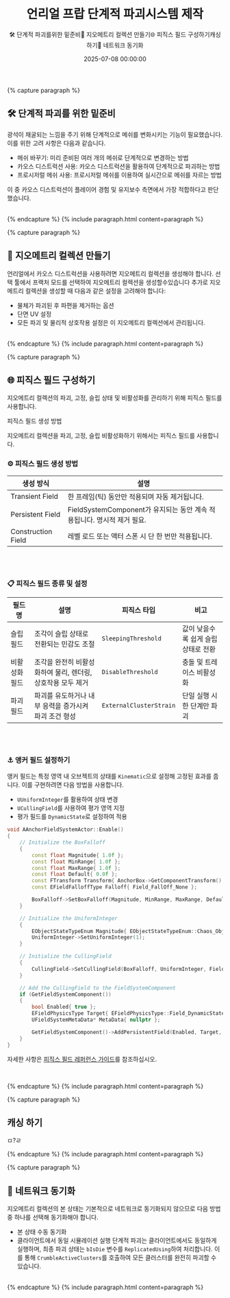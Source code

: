 ﻿---
title: "언리얼 프랍 단계적 파괴시스템 제작"
date: 2025-07-08 00:00:00
layout: post
image: "images/Image.png"
subtitle: 
 - "🛠️ 단계적 파괴를위한 밑준비"
 - "🧱 지오메트리 컬렉션 만들기"
 - "🌐 피직스 필드 구성하기"
 - "캐싱 하기"
 - "🔄 네트워크 동기화"
description: "프랍 단계적으로 파괴하는방법에 대하여 이야기합니다."
order: 9950
AutoContents: true
---


{% capture paragraph %}
## **🛠️ 단계적 파괴를 위한 밑준비**
광석이 채굴되는 느낌을 주기 위해 단계적으로 메쉬를 변화시키는 기능이 필요했습니다. 이를 위한 고려 사항은 다음과 같습니다.
- 메쉬 바꾸기: 미리 준비된 여러 개의 메쉬로 단계적으로 변경하는 방법
- 카오스 디스트럭션 사용: 카오스 디스트럭션을 활용하여 단계적으로 파괴하는 방법
- 프로시저럴 메쉬 사용: 프로시저럴 메쉬를 이용하여 실시간으로 메쉬를 자르는 방법
  
이 중 카오스 디스트럭션이 플레이어 경험 및 유지보수 측면에서 가장 적합하다고 판단했습니다.

<br>
{% endcapture %}
{% include paragraph.html content=paragraph %}


{% capture paragraph %}
## **🧱 지오메트리 컬렉션 만들기**
언리얼에서 카오스 디스트럭션을 사용하려면 지오메트리 컬렉션을 생성해야 합니다. 
선택 툴에서 프랙처 모드를 선택하여 지오메트리 컬렉션을 생성할수있습니다
추가로 지오메트리 컬렉션을 생성할 때 다음과 같은 설정을 고려해야 합니다:
- 물체가 파괴된 후 파편을 제거하는 옵션
- 단면 UV 설정
- 모든 파괴 및 물리적 상호작용 설정은 이 지오메트리 컬렉션에서 관리됩니다.

<br>
{% endcapture %}
{% include paragraph.html content=paragraph %}


{% capture paragraph %}
## **🌐 피직스 필드 구성하기**
지오메트리 컬렉션의 파괴, 고정, 슬립 상태 및 비활성화를 관리하기 위해 피직스 필드를 사용합니다.

피직스 필드 생성 방법


지오메트리 컬렉션을 파괴, 고정, 슬립 비활성화하기 위해서는 피직스 필드를 사용합니다.

### ⚙️ 피직스 필드 생성 방법

| 생성 방식 | 설명 |
|-|-|
| Transient Field | 한 프레임(틱) 동안만 적용되며 자동 제거됩니다. |
| Persistent Field | FieldSystemComponent가 유지되는 동안 계속 적용됩니다. 명시적 제거 필요. |
| Construction Field | 레벨 로드 또는 액터 스폰 시 단 한 번만 적용됩니다. |

<br><br>

### 📋 피직스 필드 종류 및 설정

| 필드명 | 설명                                     | 피직스 타입 | 비고
|-|-|-|-|
| 슬립 필드 | 조각이 슬립 상태로 전환되는 민감도 조절 | `SleepingThreshold` | 값이 낮을수록 쉽게 슬립 상태로 전환 |
| 비활성화 필드 | 조각을 완전히 비활성화하여 물리, 렌더링, 상호작용 모두 제거 | `DisableThreshold` | 충돌 및 트레이스 비활성화 |
| 파괴 필드 | 파괴를 유도하거나 내부 응력을 증가시켜 파괴 조건 형성 | `ExternalClusterStrain` | 단일 실행 시 한 단계만 파괴 |

<br><br>

### ⚓ 앵커 필드 설정하기
앵커 필드는 특정 영역 내 오브젝트의 상태를 `Kinematic`으로 설정해 고정된 효과를 줍니다. 이를 구현하려면 다음 방법을 사용합니다.
- `UUniformInteger`를 활용하여 상태 변경
- `UCullingField`를 사용하여 평가 영역 지정
- 평가 필드를 `DynamicState`로 설정하여 적용
  
``` cpp
void AAnchorFieldSystemActor::Enable()
{
	// Initialize the BoxFalloff
	{
		const float Magnitude{ 1.0f };
		const float MinRange{ 1.0f };
		const float MaxRange{ 1.0f };
		const float Default{ 0.0f };
		const FTransform Transform{ AnchorBox->GetComponentTransform() };
		const EFieldFalloffType Falloff{ Field_FallOff_None };

		BoxFalloff->SetBoxFalloff(Magnitude, MinRange, MaxRange, Default, Transform, Falloff);
	}

	// Initialize the UniformInteger
	{
		EObjectStateTypeEnum Magnitude{ EObjectStateTypeEnum::Chaos_Object_Kinematic };
		UniformInteger->SetUniformInteger(1);
	}

	// Initialize the CullingField
	{
		CullingField->SetCullingField(BoxFalloff, UniformInteger, Field_Culling_Outside);
	}

	// Add the CullingField to the FieldSystemComponent
	if (GetFieldSystemComponent())
	{
		bool Enabled{ true };
		EFieldPhysicsType Target{ EFieldPhysicsType::Field_DynamicState };
		UFieldSystemMetaData* MetaData{ nullptr };

		GetFieldSystemComponent()->AddPersistentField(Enabled, Target, MetaData, CullingField);
	}
}
```

<!-- 
<br>
앵커필드는 조금 복잡합니다. <br>
[피직스 필드 레퍼런스 가이드](physicsfieldDoc)
을 참조해야합니다.
언리얼 피직스 필드를 조합하여 앵커의 효과를 얻어야하기때문입니다.
특정 영역 내부의 오브젝트 상태를 `Kinematic`으로 설정하면 앵커와 같은 효과를 얻을 수 있습니다.

문서에따르면 피직스 타입이 `DynamicState`인 경우 인트타입을 평가 결과로 사용할시 상태를변경할수 있습니다.
인트타입을 평가 결과로 사용하기위해 `UFieldNodeInt`를 상속받은 `UUniformInteger` 노드를 사용합니다.
그러나 `UFieldNodeInt`는 영역을 설정할수 없기때문에,
`UCullingField`를 사용하여 `UUniformInteger`를 평가 필드로,
영역을 지정할수있는 필드를이용하여 공간을 설정할수있습니다.
해당 컬링필드를 피직스 필드로사용하고 피직스타입을 `DynamicState`로 설정하면 앵커필드와 같은 효과를 얻을수 있습니다.


<details>
<summary>코드 예제</summary>
<div markdown="1">
``` cpp
void AAnchorFieldSystemActor::Enable()
{
	// Initialize the BoxFalloff
	{
		const float Magnitude{ 1.0f };
		const float MinRange{ 1.0f };
		const float MaxRange{ 1.0f };
		const float Default{ 0.0f };
		const FTransform Transform{ AnchorBox->GetComponentTransform() };
		const EFieldFalloffType Falloff{ Field_FallOff_None };

		BoxFalloff->SetBoxFalloff(Magnitude, MinRange, MaxRange, Default, Transform, Falloff);
	}

	// Initialize the UniformInteger
	{
		EObjectStateTypeEnum Magnitude{ EObjectStateTypeEnum::Chaos_Object_Kinematic };
		UniformInteger->SetUniformInteger(1);
	}

	// Initialize the CullingField
	{
		CullingField->SetCullingField(BoxFalloff, UniformInteger, Field_Culling_Outside);
	}

	// Add the CullingField to the FieldSystemComponent
	if (GetFieldSystemComponent())
	{
		bool Enabled{ true };
		EFieldPhysicsType Target{ EFieldPhysicsType::Field_DynamicState };
		UFieldSystemMetaData* MetaData{ nullptr };

		GetFieldSystemComponent()->AddPersistentField(Enabled, Target, MetaData, CullingField);
	}
}
```
</div>
</details>
-->

자세한 사항은 [피직스 필드 레퍼런스 가이드][physicsfieldDoc]를 참조하십시오.

<br>

[physicsfieldDoc]: https://dev.epicgames.com/documentation/ko-kr/unreal-engine/reference-guide-for-physics-field-in-unreal-engine
{% endcapture %}
{% include paragraph.html content=paragraph %}



{% capture paragraph %}
## **캐싱 하기**
ㅁ?ㄹ

{% endcapture %}
{% include paragraph.html content=paragraph %}




{% capture paragraph %}
## **🔄 네트워크 동기화**
지오메트리 컬렉션의 본 상태는 기본적으로 네트워크로 동기화되지 않으므로 다음 방법 중 하나를 선택해 동기화해야 합니다.
- 본 상태 수동 동기화
- 클라이언트에서 동일 시뮬레이션 실행
단계적 파괴는 클라이언트에서도 동일하게 실행하며, 최종 파괴 상태는 `bIsDie` 변수를 `ReplicatedUsing`하여 처리합니다. 이를 통해 `CrumbleActiveClusters`를 호출하여 모든 클러스터를 완전히 파괴할 수 있습니다.

<br>
{% endcapture %}
{% include paragraph.html content=paragraph %}



